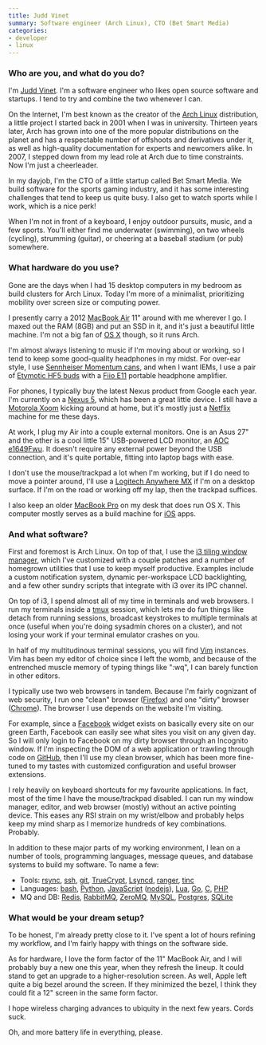 ```yaml
---
title: Judd Vinet
summary: Software engineer (Arch Linux), CTO (Bet Smart Media)
categories:
- developer
- linux
---
```


### Who are you, and what do you do?

I'm [Judd Vinet](http://www.zeroflux.org "Judd's website."). I'm a software engineer who likes open source software and startups. I tend to try and combine the two whenever I can.

On the Internet, I'm best known as the creator of the [Arch Linux][arch-linux] distribution, a little project I started back in 2001 when I was in university. Thirteen years later, Arch has grown into one of the more popular distributions on the planet and has a respectable number of offshoots and derivatives under it, as well as high-quality documentation for experts and newcomers alike. In 2007, I stepped down from my lead role at Arch due to time constraints. Now I'm just a cheerleader.

In my dayjob, I'm the CTO of a little startup called Bet Smart Media. We build software for the sports gaming industry, and it has some interesting challenges that tend to keep us quite busy. I also get to watch sports while I work, which is a nice perk!

When I'm not in front of a keyboard, I enjoy outdoor pursuits, music, and a few sports. You'll either find me underwater (swimming), on two wheels (cycling), strumming (guitar), or cheering at a baseball stadium (or pub) somewhere.

### What hardware do you use?

Gone are the days when I had 15 desktop computers in my bedroom as build clusters for Arch Linux. Today I'm more of a minimalist, prioritizing mobility over screen size or computing power.

I presently carry a 2012 [MacBook Air][macbook-air] 11" around with me wherever I go. I maxed out the RAM (8GB) and put an SSD in it, and it's just a beautiful little machine. I'm not a big fan of [OS X][macos] though, so it runs Arch.

I'm almost always listening to music if I'm moving about or working, so I tend to keep some good-quality headphones in my midst. For over-ear style, I use [Sennheiser Momentum cans][momentum], and when I want IEMs, I use a pair of [Etymotic HF5 buds][hf5] with a [Fiio E11][e11] portable headphone amplifier.

For phones, I typically buy the latest Nexus product from Google each year. I'm currently on a [Nexus 5][nexus-5], which has been a great little device. I still have a [Motorola Xoom][xoom] kicking around at home, but it's mostly just a [Netflix][] machine for me these days.

At work, I plug my Air into a couple external monitors. One is an Asus 27" and the other is a cool little 15" USB-powered LCD monitor, an [AOC e1649Fwu][e1649fwu]. It doesn't require any external power beyond the USB connection, and it's quite portable, fitting into laptop bags with ease.

I don't use the mouse/trackpad a lot when I'm working, but if I do need to move a pointer around, I'll use a [Logitech Anywhere MX][anywhere-mouse-mx] if I'm on a desktop surface. If I'm on the road or working off my lap, then the trackpad suffices.

I also keep an older [MacBook Pro][macbook-pro] on my desk that does run OS X. This computer mostly serves as a build machine for [iOS][] apps.

### And what software?

First and foremost is Arch Linux. On top of that, I use the [i3 tiling window manager][i3], which I've customized with a couple patches and a number of homegrown utilities that I use to keep myself productive. Examples include a custom notification system, dynamic per-workspace LCD backlighting, and a few other sundry scripts that integrate with i3 over its IPC channel.

On top of i3, I spend almost all of my time in terminals and web browsers. I run my terminals inside a [tmux][] session, which lets me do fun things like detach from running sessions, broadcast keystrokes to multiple terminals at once (useful when you're doing sysadmin chores on a cluster), and not losing your work if your terminal emulator crashes on you.

In half of my multitudinous terminal sessions, you will find [Vim][] instances. Vim has been my editor of choice since I left the womb, and because of the entrenched muscle memory of typing things like ":wq", I can barely function in other editors.

I typically use two web browsers in tandem. Because I'm fairly cognizant of web security, I run one "clean" browser ([Firefox][]) and one "dirty" browser ([Chrome][]). The browser I use depends on the website I'm visiting.

For example, since a [Facebook][] widget exists on basically every site on our green Earth, Facebook can easily see what sites you visit on any given day. So I will only login to Facebook on my dirty browser through an Incognito window. If I'm inspecting the DOM of a web application or trawling through code on [GitHub][], then I'll use my clean browser, which has been more fine-tuned to my tastes with customized configuration and useful browser extensions.

I rely heavily on keyboard shortcuts for my favourite applications. In fact, most of the time I have the mouse/trackpad disabled. I can run my window manager, editor, and web browser (mostly) without an active pointing device. This eases any RSI strain on my wrist/elbow and probably helps keep my mind sharp as I memorize hundreds of key combinations. Probably.

In addition to these major parts of my working environment, I lean on a number of tools, programming languages, message queues, and database systems to build my software. To name a few:

- Tools: [rsync][], [ssh][], [git][], [TrueCrypt][], [Lsyncd][], [ranger][], [tinc][]
- Languages: [bash][], [Python][], [JavaScript][] ([nodejs][node.js]), [Lua][], [Go][], [C][], [PHP][]
- MQ and DB: [Redis][], [RabbitMQ][], [ZeroMQ][], [MySQL][], [Postgres][postgresql], [SQLite][]

### What would be your dream setup?

To be honest, I'm already pretty close to it. I've spent a lot of hours refining my workflow, and I'm fairly happy with things on the software side.

As for hardware, I love the form factor of the 11" MacBook Air, and I will probably buy a new one this year, when they refresh the lineup. It could stand to get an upgrade to a higher-resolution screen. As well, Apple left quite a big bezel around the screen. If they minimized the bezel, I think they could fit a 12" screen in the same form factor.

I hope wireless charging advances to ubiquity in the next few years. Cords suck.

Oh, and more battery life in everything, please.

[anywhere-mouse-mx]: https://support.logitech.com/en_us/product/anywhere-mouse-mx "A compact wireless mouse."
[e11]: https://www.amazon.com/FiiO-E11-Portable-Headphone-Amplifier/dp/B0053KWDES "A portable headphone amplifier."
[e1649fwu]: http://us.aoc.com/monitor_displays/e1649fwu "A portable USB-powered display."
[hf5]: http://www.etymotic.com/ephp/hf5.html "High-fidelity in-ear headphones."
[macbook-air]: https://www.apple.com/macbook-air/ "A very thin laptop."
[macbook-pro]: https://www.apple.com/macbook-pro/ "A laptop."
[momentum]: https://en-us.sennheiser.com/over-ear-headphone-momentum-stereo "Over-the-ear headphones."
[nexus-5]: http://www.google.com/nexus/5/ "An Android smartphone."
[xoom]: https://en.wikipedia.org/wiki/Motorola_Xoom "An Android-based tablet."
[arch-linux]: https://www.archlinux.org/ "A Linux distro."
[bash]: http://www.gnu.org/software/bash/ "A terminal shell."
[c]: https://en.wikipedia.org/wiki/C_(programming_language) "A compiled programming language."
[chrome]: https://www.google.com/intl/en/chrome/browser/ "A WebKit-based browser, where each tab runs in its own thread."
[facebook]: https://www.facebook.com/ "A social networking site."
[firefox]: https://www.mozilla.org/en-US/firefox/new/ "A cross-platform open-source web browser."
[git]: https://git-scm.com/ "A version control system."
[github]: https://github.com/ "A Git code repository service."
[go]: https://golang.org/ "A compiled programming language."
[i3]: https://i3wm.org/ "An X window manager."
[ios]: https://www.apple.com/ios/ios-10/ "A mobile operating system."
[javascript]: https://en.wikipedia.org/wiki/JavaScript "An interpreted scripting language."
[lsyncd]: https://github.com/axkibe/lsyncd "A tool for mirroring file changes."
[lua]: http://www.lua.org/ "An interpreted scripting language."
[macos]: https://en.wikipedia.org/wiki/MacOS "An operating system for Mac hardware."
[mysql]: https://www.mysql.com/ "A relational database server."
[netflix]: https://www.netflix.com/ "A movie rental and streaming service."
[node.js]: https://nodejs.org/en/ "A Javascript application platform."
[php]: http://php.net/ "An interpreted scripting language."
[postgresql]: https://www.postgresql.org/ "A relational database server."
[python]: https://www.python.org/ "An interpreted scripting language."
[rabbitmq]: http://www.rabbitmq.com/ "A messaging queue system."
[ranger]: http://www.nongnu.org/ranger/ "A command-line file browser."
[redis]: https://redis.io/ "A key-value data store and more."
[rsync]: http://rsync.samba.org/ "An open-source file transfer/syncing tool."
[sqlite]: http://www.sqlite.org/ "A self-contained database engine."
[ssh]: https://en.wikipedia.org/wiki/Secure_Shell "A command-line tool for secure remote connections."
[tinc]: http://tinc-vpn.org/ "VPN software."
[tmux]: https://sourceforge.net/projects/tmux/ "A terminal multiplexer, similar to screen."
[truecrypt]: http://truecrypt.sourceforge.net/ "Encryption software."
[vim]: https://www.vim.org/ "A command-line text editor."
[zeromq]: http://zeromq.org/ "A messaging library for developers."
